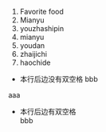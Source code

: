 1. Favorite food
2. Mianyu
3. youzhashipin
  1. mianyu
  2. youdan
  3. zhaijichi
  4. haochide 
  
* 本行后边没有双空格
bbb

aaa
* 本行后边有双空格  
bbb
